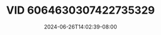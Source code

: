 --- 
title: "VID 6064630307422735329"
description: "streaming bokep VID 6064630307422735329     terbaru"
date: 2024-06-26T14:02:39-08:00
file_code: "53o5r7m4illc"
draft: false
cover: "k710s4epf6rek59h.jpg"
tags: ["VID", "bokep-indo", "bokep-viral", "bokep-ig"]
length: 3602
fld_id: "1482911"
foldername: "Ahh dasa  labilasa update"
categories: ["Ahh dasa  labilasa update"]
views: 0
---